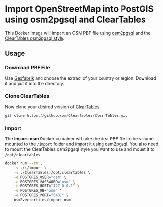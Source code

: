 # Import OpenStreetMap into PostGIS using osm2pgsql and ClearTables

This Docker image will import an OSM PBF file using [osm2pgsql](http://wiki.openstreetmap.org/wiki/Osm2pgsql) and
the [ClearTables osm2pgsql style](https://github.com/ClearTables/ClearTables).

## Usage

### Download PBF File

Use [Geofabrik](http://download.geofabrik.de/index.html) and choose the extract
of your country or region. Download it and put it into the directory.

### Clone ClearTables

Now clone your desired version of [ClearTables](https://github.com/ClearTables/ClearTables).

```bash
git clone https://github.com/ClearTables/ClearTables.git
```

### Import

The **import-osm** Docker container will take the first PBF file in the volume mounted to the `/import` folder and import it using osm2pgsql.
You also need to mount the ClearTables osm2pgsql style you want to use and mount it to `/opt/cleartables`.

```bash
docker run --rm \
    -v ./:/import \
    -v ./ClearTables:/opt/cleartables \
    -e POSTGRES_USER="osm" \
    -e POSTGRES_PASSWORD="osm" \
    -e POSTGRES_HOST="127.0.0.1" \
    -e POSTGRES_DB="osm" \
    -e POSTGRES_PORT="5432" \
    osm2vectortiles/import-osm
```

